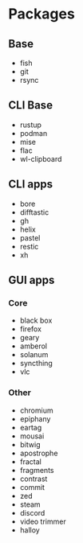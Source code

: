 # Packages

## Base
- fish
- git
- rsync

## CLI Base
- rustup
- podman
- mise
- flac
- wl-clipboard

## CLI apps
- bore
- difftastic
- gh
- helix
- pastel
- restic
- xh

## GUI apps
### Core
- black box
- firefox
- geary
- amberol
- solanum
- syncthing
- vlc

### Other
- chromium
- epiphany
- eartag
- mousai
- bitwig
- apostrophe
- fractal
- fragments
- contrast
- commit
- zed
- steam
- discord
- video trimmer
- halloy
